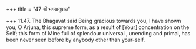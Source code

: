 +++
title = "47 श्री भगवानुवाच"

+++
11.47. The Bhagavat said Being gracious towards you, I have shown you, O
Arjuna, this supreme form, as a result of \[Your\] concentration on the
Self; this form of Mine full of splendour universal , unending and
primal, has been never seen before by anybody other than your-self.
